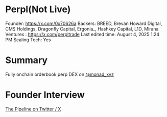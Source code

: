 # Perpl(Not Live)

Founder: https://x.com/0x70626a
Backers: BREED, Brevan Howard Digital, CMS Holdings, Dragonfly Capital, Ergonia_, Hashkey Capital, L1D, Mirana Ventures
: https://x.com/perpltrade
Last edited time: August 4, 2025 1:24 PM
Scaling Tech: Yes

# Summary

Fully onchain orderbook perp DEX on [@monad_xyz](https://x.com/monad_xyz)

# Founder Interview

[The Pipeline on Twitter / X](https://x.com/pipeline_xyz/status/1922293351165906958)